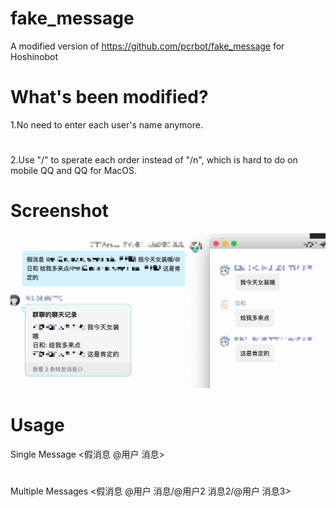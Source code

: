 # fake_message
A modified version of https://github.com/pcrbot/fake_message for Hoshinobot

# What's been modified?
1.No need to enter each user's name anymore.
#
2.Use "/" to sperate each order instead of "/n", which is hard to do on mobile QQ and QQ for MacOS.

# Screenshot
<img src="https://github.com/haha114514/fake_message/raw/main/fake_message/test_image.png" alt="演示" style="max-width:100%;">

# Usage
Single Message
<假消息 @用户 消息> 
#
Multiple Messages
<假消息 @用户 消息/@用户2 消息2/@用户 消息3> 
